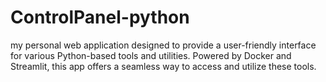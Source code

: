 # ControlPanel-python
my personal  web application designed to provide a user-friendly interface for various Python-based tools and utilities. Powered by Docker and Streamlit, this app offers a seamless way to access and utilize these tools.

